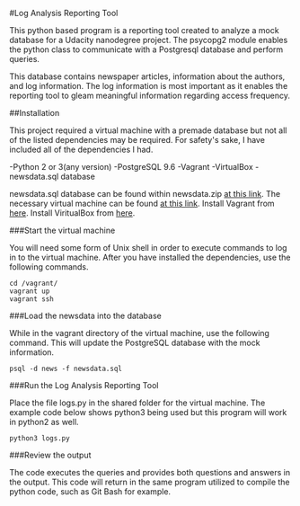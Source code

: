 #Log Analysis Reporting Tool

This python based program is a reporting tool created to analyze a mock database
for a Udacity nanodegree project.  The psycopg2 module enables the python class
to communicate with a Postgresql database and perform queries.  

This database contains newspaper articles, information about the authors, and
log information.  The log information is most important as it enables the
reporting tool to gleam meaningful information regarding access frequency.  

##Installation

This project required a virtual machine with a premade database but not  all of
the listed dependencies may be required.  For safety's sake, I have included
all of the dependencies I had.

-Python 2 or 3(any version)
-PostgreSQL 9.6
-Vagrant
-VirtualBox
-newsdata.sql database

newsdata.sql database can be found within newsdata.zip [at this link](https://d17h27t6h515a5.cloudfront.net/topher/2016/August/57b5f748_newsdata/newsdata.zip).
The necessary virtual machine can be found [at this link](https://github.com/udacity/fullstack-nanodegree-vm/blob/master/vagrant/Vagrantfile).
Install Vagrant from [here](https://www.vagrantup.com/downloads.html).
Install ViritualBox from [here](https://www.virtualbox.org/wiki/Download_Old_Builds_5_1).

###Start the virtual machine

You will need some form of Unix shell in order to execute commands to log in to
the virtual machine.  After you have installed the dependencies, use the
following commands.  
```
cd /vagrant/
vagrant up
vagrant ssh
```

###Load the newsdata into the database

While in the vagrant directory of the virtual machine, use the following command.  This will update the PostgreSQL database with the mock information.
```
psql -d news -f newsdata.sql
```

###Run the Log Analysis Reporting Tool

Place the file logs.py in the shared folder for the virtual machine. The example
code below shows python3 being used but this program will work in python2 as
well.
```
python3 logs.py
```

###Review the output

The code executes the queries and provides both questions and answers in the
output.  This code will return in the same program utilized to compile the
python code, such as Git Bash for example.
